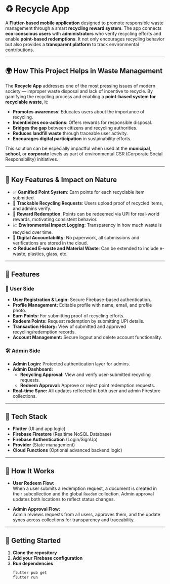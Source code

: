 # ♻️ Recycle App

A **Flutter-based mobile application** designed to promote responsible waste management through a smart **recycling reward system**. The app connects **eco-conscious users** with **administrators** who verify recycling efforts and enable **point-based redemptions**. It not only encourages recycling behavior but also provides a **transparent platform** to track environmental contributions.

---

## 🌍 How This Project Helps in Waste Management

The **Recycle App** addresses one of the most pressing issues of modern society — improper waste disposal and lack of incentive to recycle. By gamifying the recycling process and enabling a **point-based system for recyclable waste**, it:

- **Promotes awareness**: Educates users about the importance of recycling.
- **Incentivizes eco-actions**: Offers rewards for responsible disposal.
- **Bridges the gap** between citizens and recycling authorities.
- **Reduces landfill waste** through traceable user activity.
- **Encourages digital participation** in sustainability efforts.

This solution can be especially impactful when used at the **municipal**, **school**, or **corporate** levels as part of environmental CSR (Corporate Social Responsibility) initiatives.

---

## 🌟 Key Features & Impact on Nature

- ✅ **Gamified Point System**: Earn points for each recyclable item submitted.
- 🔄 **Trackable Recycling Requests**: Users upload proof of recycled items, and admins verify.
- 🎁 **Reward Redemption**: Points can be redeemed via UPI for real-world rewards, motivating consistent behavior.
- 📈 **Environmental Impact Logging**: Transparency in how much waste is recycled over time.
- 🧾 **Digital Accountability**: No paperwork, all submissions and verifications are stored in the cloud.
- ♻️ **Reduced E-waste and Material Waste**: Can be extended to include e-waste, plastics, glass, etc.

---

## 📱 Features

### 👤 User Side
- **User Registration & Login:** Secure Firebase-based authentication.
- **Profile Management:** Editable profile with name, email, and profile photo.
- **Earn Points:** For submitting proof of recycling efforts.
- **Redeem Points:** Request redemption by submitting UPI details.
- **Transaction History:** View of submitted and approved recycling/redemption records.
- **Account Management:** Secure logout and delete account functionality.

### 🛠️ Admin Side
- **Admin Login:** Protected authentication layer for admins.
- **Admin Dashboard:**
  - **Recycling Approval:** View and verify user-submitted recycling requests.
  - **Redeem Approval:** Approve or reject point redemption requests.
- **Real-time Sync:** All updates reflected in both user and admin Firestore collections.

---

## 🔧 Tech Stack

- **Flutter** (UI and app logic)
- **Firebase Firestore** (Realtime NoSQL Database)
- **Firebase Authentication** (Login/SignUp)
- **Provider** (State management)
- **Cloud Functions** (Optional advanced backend logic)

---



## 🔄 How It Works

- **User Redeem Flow:**  
  When a user submits a redemption request, a document is created in their subcollection and the global `Reedem` collection. Admin approval updates both locations to reflect status changes.

- **Admin Approval Flow:**  
  Admin reviews requests from all users, approves them, and the update syncs across collections for transparency and traceability.

---

## 🚀 Getting Started

1. **Clone the repository**
2. **Add your Firebase configuration**
3. **Run dependencies**
   ```bash
   flutter pub get
   flutter run



